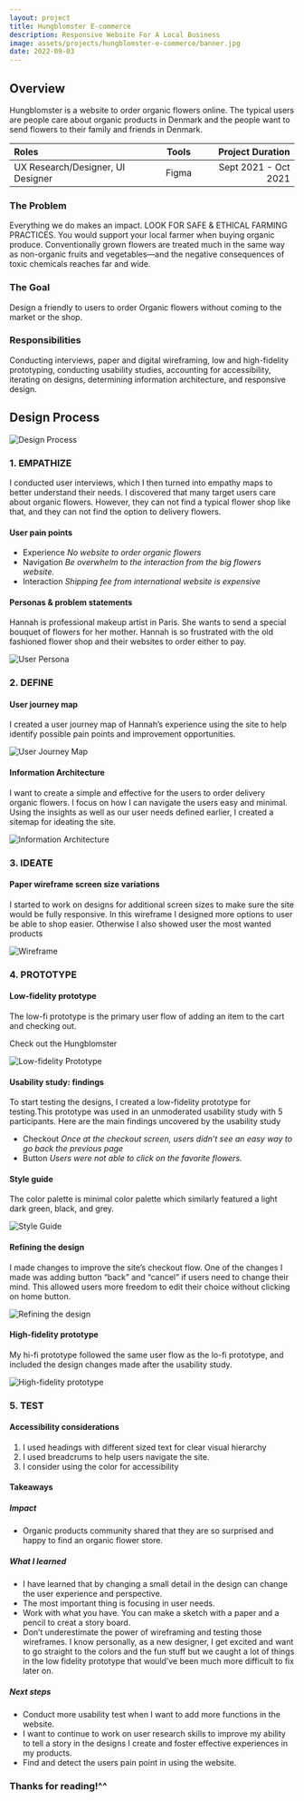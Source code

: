 ```yaml
---
layout: project
title: Hungblomster E-commerce
description: Responsive Website For A Local Business
image: assets/projects/hungblomster-e-commerce/banner.jpg
date: 2022-09-03
---
```


## Overview

Hungblomster is a website to order organic flowers online. The typical users are people care about organic products in Denmark and the people want to send flowers to their family and friends in Denmark.

| Roles   | Tools | Project Duration |
|:-------|:----------:|-----------------:|
| UX Research/Designer, UI Designer | Figma | Sept 2021 - Oct 2021 |

### The Problem

Everything we do makes an impact. LOOK FOR SAFE & ETHICAL FARMING PRACTICES. You would support your local farmer when buying organic produce. Conventionally grown flowers are treated much in the same way as non-organic fruits and vegetables—and the negative consequences of toxic chemicals reaches far and wide.

### The Goal

Design a friendly to users to order Organic flowers without coming to the market or the shop.

### Responsibilities

Conducting interviews, paper and digital wireframing, low and high-fidelity prototyping, conducting usability studies, accounting for accessibility, iterating on designs, determining information architecture, and responsive design.

## Design Process

![Design Process](/assets/projects/hungblomster-e-commerce/design-process.jpg)

###  1. EMPATHIZE

I conducted user interviews, which I then turned into empathy maps to better understand their needs. I discovered that many target users care about organic flowers. However, they can not find a typical flower shop like that, and they can not find the option to delivery flowers. 

#### User pain points

- Experience
    *No website to order organic flowers*
- Navigation
    *Be overwhelm to the interaction from the big flowers website.*
- Interaction
    *Shipping fee from international website is expensive*

#### Personas & problem statements

Hannah is professional makeup artist in Paris. She wants to send a special bouquet of flowers for her mother. Hannah is so frustrated with the old fashioned flower shop and their websites to order either to pay.

![User Persona](/assets/projects/hungblomster-e-commerce/persona-1.jpg)

###  2. DEFINE

#### User journey map

I created a user journey map of Hannah’s experience using the site to help identify possible pain points and improvement opportunities. 

![User Journey Map](/assets/projects/hungblomster-e-commerce/user-journey-map.jpg)

#### Information Architecture

I want to create a simple and effective for the users to order delivery organic flowers.
I focus on how I can navigate the users easy and minimal. Using the insights as well as our user needs defined earlier, I created a sitemap for ideating the site.

![Information Architecture](/assets/projects/hungblomster-e-commerce/info-arch.jpg)

###  3. IDEATE

#### Paper wireframe screen size variations

I started to work on designs for additional screen sizes to make sure the site would be fully responsive. 
In this wireframe I designed more options to user be able to shop easier. Otherwise I also showed user the most wanted products

![Wireframe](/assets/projects/hungblomster-e-commerce/wireframe.jpg)

### 4. PROTOTYPE

#### Low-fidelity prototype

The low-fi prototype is the primary user flow of adding an item to the cart and checking out.

Check out the Hungblomster 

![Low-fidelity Prototype](/assets/projects/hungblomster-e-commerce/low-fidelity-prototype.jpg)

#### Usability study: findings

To start testing the designs, I created a low-fidelity prototype for testing.This prototype was used in an unmoderated usability study with 5 participants. Here are the main findings uncovered by the usability study
- Checkout
      *Once at the checkout screen, users didn’t see an easy way to go back the previous page*
- Button
      *Users were not able to click on the favorite flowers.*

#### Style guide

The color palette is minimal color palette which similarly featured a light dark green, black, and grey.

![Style Guide](/assets/projects/hungblomster-e-commerce/style-guide.jpg)

#### Refining the design

I made changes to improve the site’s checkout flow. One of the changes I made was adding button “back” and “cancel” if users need to change their mind. This allowed users more freedom to edit their choice without clicking on home button.

![Refining the design](/assets/projects/hungblomster-e-commerce/refining-the-design.jpg)

#### High-fidelity prototype

My hi-fi prototype followed the same user flow as the lo-fi prototype, and included the design changes made after the usability study.

![High-fidelity prototype](/assets/projects/hungblomster-e-commerce/high-fidelity-prototype.jpg)

### 5. TEST

#### Accessibility considerations

1. I used headings with different sized text for clear visual hierarchy 
2. I used breadcrums to help users navigate the site.
3. I consider using the color for accessibility

#### Takeaways

##### Impact

- Organic products community shared that they are so surprised and happy to find an organic flower store.

##### What I learned

- I have learned that by changing a small detail in the design can change the user experience and perspective. 
- The most important thing is focusing in user needs.  
- Work with what you have. You can make a sketch with a paper and a pencil to creat a story board.
- Don’t underestimate the power of wireframing and testing those wireframes. I know personally, as a new designer, I get excited and want to go straight to the colors and the fun stuff but we caught a lot of things in the low fidelity prototype that would’ve been much more difficult to fix later on.

##### Next steps

- Conduct more usability test when I want to add more functions in the website.
- I want to continue to work on user research skills to improve my ability to tell a story in the designs I create and foster effective experiences in my products.
- Find and detect the users pain point in using the website.

### Thanks for reading!^^